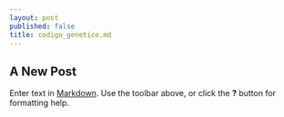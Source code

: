 ```yaml
---
layout: post
published: false
title: codigo_genetico.md
---
```

## A New Post

Enter text in [Markdown](http://daringfireball.net/projects/markdown/). Use the toolbar above, or click the **?** button for formatting help.
